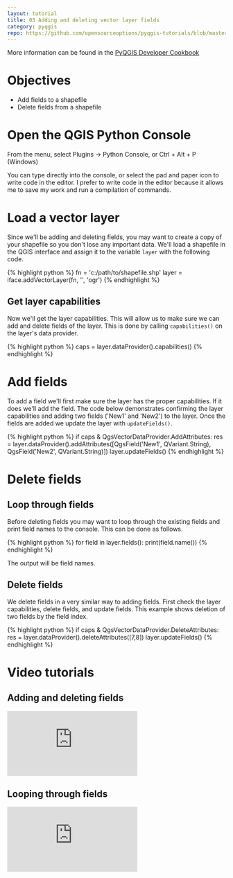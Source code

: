 ```yaml
---
layout: tutorial
title: 03 Adding and deleting vector layer fields
category: pyqgis
repo: https://github.com/opensourceoptions/pyqgis-tutorials/blob/master/03_add-remove-vector-fields.py
---
```


More information can be found in the [PyQGIS Developer Cookbook](https://docs.qgis.org/testing/en/docs/pyqgis_developer_cookbook/)

# Objectives
 - Add fields to a shapefile
 - Delete fields from a shapefile

# Open the QGIS Python Console
From the menu, select Plugins -> Python Console, or Ctrl + Alt + P (Windows)

You can type directly into the console, or select the pad and paper icon to
write code in the editor. I prefer to write code in the editor because
it allows me to save my work and run a compilation of commands.

# Load a vector layer
Since we'll be adding and deleting fields, you may want to create a copy of your shapefile so you don't lose any important data. We'll load a shapefile in the QGIS interface and assign it to the variable `layer` with the following code.

{% highlight python %}
fn = 'c:/path/to/shapefile.shp'
layer = iface.addVectorLayer(fn, '', 'ogr')
{% endhighlight %}

## Get layer capabilities
Now we'll get the layer capabilities. This will allow us to make sure we can add and delete fields of the layer. This is done by calling `capabilities()` on the layer's data provider.

{% highlight python %}
caps = layer.dataProvider().capabilities()
{% endhighlight %}

# Add fields
To add a field we'll first make sure the layer has the proper capabilities. If it does we'll add the field. The code below demonstrates confirming the layer capabilities and adding two fields ('New1' and 'New2') to the layer. Once the fields are added we update the layer with `updateFields()`.

{% highlight python %}
if caps & QgsVectorDataProvider.AddAttributes:
    res = layer.dataProvider().addAttributes([QgsField('New1', QVariant.String),
    QgsField('New2', QVariant.String)])
    layer.updateFields()
{% endhighlight %}

# Delete fields

## Loop through fields
Before deleting fields you may want to loop through the existing fields and print field names to the console. This can be done as follows.

{% highlight python %}
for field in layer.fields():
    print(field.name())
{% endhighlight %}

The output will be field names.

## Delete fields
We delete fields in a very similar way to adding fields. First check the layer capabilities, delete fields, and update fields. This example shows deletion of two fields by the field index.

{% highlight python %}
if caps & QgsVectorDataProvider.DeleteAttributes:
    res = layer.dataProvider().deleteAttributes([7,8])
    layer.updateFields()
{% endhighlight %}

# Video tutorials
## Adding and deleting fields

<div class="intrinsic-container intrinsic-container-ws"><iframe src="https://www.youtube.com/embed/NpezagWMHtg" frameborder="0" allowfullscreen></iframe></div>

## Looping through fields

<div class="intrinsic-container intrinsic-container-ws"><iframe src="https://www.youtube.com/embed/W_CH3SPN1oE" frameborder="0" allowfullscreen></iframe></div>
